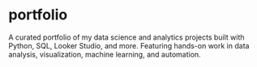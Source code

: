 # portfolio
A curated portfolio of my data science and analytics projects built with Python, SQL, Looker Studio, and more. Featuring hands-on work in data analysis, visualization, machine learning, and automation.
